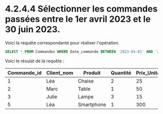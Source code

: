 # 4.2.4.4 Sélectionner les commandes passées entre le 1er avril 2023 et le 30 juin 2023.

Voici la requête correspondante pour réaliser l'opération.

```sql
SELECT * FROM Commandes WHERE Date_commande BETWEEN '2023-04-01' AND '2023-06-30';
```

Voici le résulat de la requête :

| Commande_id | Client_nom | Produit    | Quantité | Prix_Unitaire | Date_commande | Ville_livraison | Catégorie_produit |
| ----------- | ---------- | ---------- | -------- | ------------- | ------------- | --------------- | ----------------- |
| 1           | Léa        | Chaise     | 2        | 25            | 2023-04-12    | Paris           | Mobilier          |
| 2           | Marc       | Table      | 1        | 50            | 2023-05-15    | Lyon            | Mobilier          |
| 3           | Julie      | Lampe      | 3        | 15            | 2023-04-18    | Paris           | Éclairage         |
| 5           | Léa        | Smartphone | 1        | 300           | 2023-06-02    | Paris           | Électronique      |